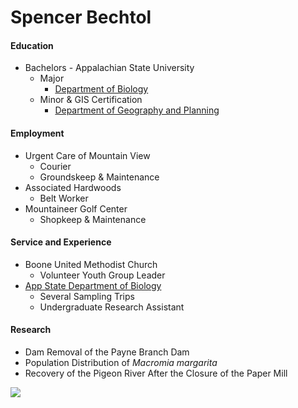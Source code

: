 # Spencer Bechtol

#### Education
+ Bachelors - Appalachian State University
    - Major
        - [Department of Biology](https://biology.appstate.edu/)
    - Minor & GIS Certification
        - [Department of Geography and Planning](https://geo.appstate.edu/)

#### Employment
+ Urgent Care of Mountain View
    - Courier
    - Groundskeep & Maintenance
+ Associated Hardwoods
    - Belt Worker
+ Mountaineer Golf Center
    - Shopkeep & Maintenance
#### Service and Experience
+ Boone United Methodist Church
    - Volunteer Youth Group Leader
+  [App State Department of Biology](https://biology.appstate.edu/)
    - Several Sampling Trips 
    - Undergraduate Research Assistant
#### Research
+ Dam Removal of the Payne Branch Dam
+ Population Distribution of *Macromia margarita*
+ Recovery of the Pigeon River After the Closure of the Paper Mill
<img src="https://upload.wikimedia.org/wikipedia/commons/f/f5/East_Fork_of_the_Pigeon_River.png">